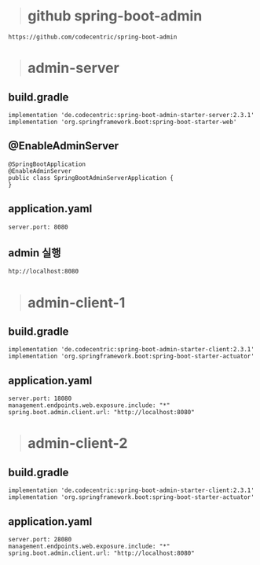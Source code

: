 ># github spring-boot-admin
    https://github.com/codecentric/spring-boot-admin

># admin-server
## build.gradle
    implementation 'de.codecentric:spring-boot-admin-starter-server:2.3.1'
    implementation 'org.springframework.boot:spring-boot-starter-web'
## @EnableAdminServer
    @SpringBootApplication
    @EnableAdminServer
    public class SpringBootAdminServerApplication {
    }
## application.yaml
    server.port: 8080
## admin 실행
    htp://localhost:8080

># admin-client-1
## build.gradle
    implementation 'de.codecentric:spring-boot-admin-starter-client:2.3.1'
    implementation 'org.springframework.boot:spring-boot-starter-actuator'
## application.yaml
    server.port: 18080
    management.endpoints.web.exposure.include: "*"
    spring.boot.admin.client.url: "http://localhost:8080"

># admin-client-2
## build.gradle
    implementation 'de.codecentric:spring-boot-admin-starter-client:2.3.1'
    implementation 'org.springframework.boot:spring-boot-starter-actuator'
## application.yaml
    server.port: 28080
    management.endpoints.web.exposure.include: "*"
    spring.boot.admin.client.url: "http://localhost:8080"
